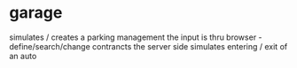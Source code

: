 # garage
simulates / creates a parking management
the input is thru browser - define/search/change contrancts
the server side simulates entering / exit of an auto
